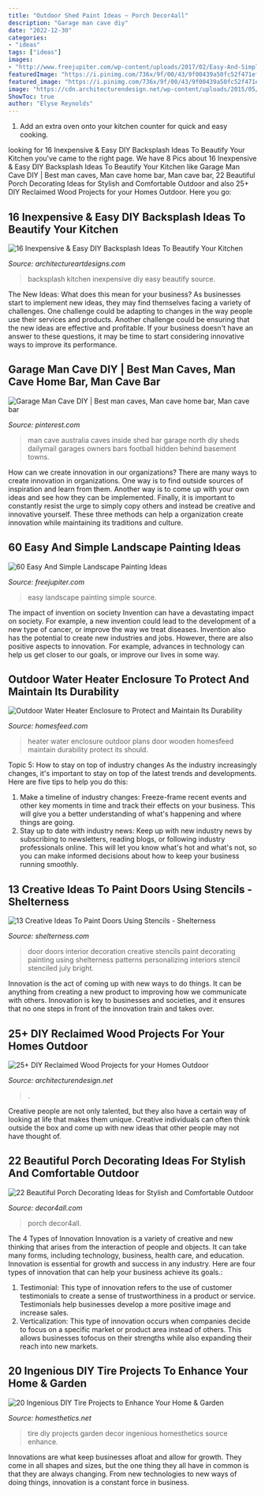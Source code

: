 ```yaml
---
title: "Outdoor Shed Paint Ideas ~ Porch Decor4all"
description: "Garage man cave diy"
date: "2022-12-30"
categories:
- "ideas"
tags: ["ideas"]
images:
- "http://www.freejupiter.com/wp-content/uploads/2017/02/Easy-And-Simple-Landscape-Painting-Ideas-2.jpg"
featuredImage: "https://i.pinimg.com/736x/9f/00/43/9f00439a50fc52f471ef02368e21290e.jpg"
featured_image: "https://i.pinimg.com/736x/9f/00/43/9f00439a50fc52f471ef02368e21290e.jpg"
image: "https://cdn.architecturendesign.net/wp-content/uploads/2015/05/AD-Outdoor-Reclaimed-Wood-Projects-11.jpg"
ShowToc: true
author: "Elyse Reynolds"
---
```



1. Add an extra oven onto your kitchen counter for quick and easy cooking.

	

		
looking for 16 Inexpensive &amp; Easy DIY Backsplash Ideas To Beautify Your Kitchen you've came to the right page. We have 8 Pics about 16 Inexpensive &amp; Easy DIY Backsplash Ideas To Beautify Your Kitchen like Garage Man Cave DIY | Best man caves, Man cave home bar, Man cave bar, 22 Beautiful Porch Decorating Ideas for Stylish and Comfortable Outdoor and also 25+ DIY Reclaimed Wood Projects for your Homes Outdoor. Here you go:
		
    
## 16 Inexpensive &amp; Easy DIY Backsplash Ideas To Beautify Your Kitchen

<img loading=lazy src="https://www.architectureartdesigns.com/wp-content/uploads/2016/04/8-24.jpg" onerror="this.onerror=null;this.src='https://tse1.mm.bing.net/th?id=OIP.s6--zD0j_5SIYAsBKi0yhQHaJ4&amp;pid=15.1';" alt="16 Inexpensive &amp; Easy DIY Backsplash Ideas To Beautify Your Kitchen">

_Source: architectureartdesigns.com_

>backsplash kitchen inexpensive diy easy beautify source. 

	

The New Ideas: What does this mean for your business?
As businesses start to implement new ideas, they may find themselves facing a variety of challenges. One challenge could be adapting to changes in the way people use their services and products. Another challenge could be ensuring that the new ideas are effective and profitable. If your business doesn't have an answer to these questions, it may be time to start considering innovative ways to improve its performance.

    
## Garage Man Cave DIY | Best Man Caves, Man Cave Home Bar, Man Cave Bar

<img loading=lazy src="https://i.pinimg.com/736x/9f/00/43/9f00439a50fc52f471ef02368e21290e.jpg" onerror="this.onerror=null;this.src='https://tse2.mm.bing.net/th?id=OIP.lcib5gxI7tb3VWQm2yheLwHaLH&amp;pid=15.1';" alt="Garage Man Cave DIY | Best man caves, Man cave home bar, Man cave bar">

_Source: pinterest.com_

>man cave australia caves inside shed bar garage north diy sheds dailymail garages owners bars football hidden behind basement towns. 

	

How can we create innovation in our organizations?
There are many ways to create innovation in organizations. One way is to find outside sources of inspiration and learn from them. Another way is to come up with your own ideas and see how they can be implemented. Finally, it is important to constantly resist the urge to simply copy others and instead be creative and innovative yourself. These three methods can help a organization create innovation while maintaining its traditions and culture.

    
## 60 Easy And Simple Landscape Painting Ideas

<img loading=lazy src="http://www.freejupiter.com/wp-content/uploads/2017/02/Easy-And-Simple-Landscape-Painting-Ideas-2.jpg" onerror="this.onerror=null;this.src='https://tse2.mm.bing.net/th?id=OIP.9imhZZ62WLXS68bXapNywgHaLG&amp;pid=15.1';" alt="60 Easy And Simple Landscape Painting Ideas">

_Source: freejupiter.com_

>easy landscape painting simple source. 

	

The impact of invention on society
Invention can have a devastating impact on society. For example, a new invention could lead to the development of a new type of cancer, or improve the way we treat diseases. Invention also has the potential to create new industries and jobs. However, there are also positive aspects to innovation. For example, advances in technology can help us get closer to our goals, or improve our lives in some way.

    
## Outdoor Water Heater Enclosure To Protect And Maintain Its Durability

<img loading=lazy src="https://homesfeed.com/wp-content/uploads/2015/08/outdoor-water-heater-enclosure-and-outdoor-water-heater-enclosure-plans-from-wooden-material-with-white-single-door.jpg" onerror="this.onerror=null;this.src='https://tse1.mm.bing.net/th?id=OIP.YTjm6GQGFaZPMtCyrhxMTQHaLG&amp;pid=15.1';" alt="Outdoor Water Heater Enclosure to Protect and Maintain Its Durability">

_Source: homesfeed.com_

>heater water enclosure outdoor plans door wooden homesfeed maintain durability protect its should. 

	

Topic 5: How to stay on top of industry changes
As the industry increasingly changes, it's important to stay on top of the latest trends and developments. Here are five tips to help you do this:
1. Make a timeline of industry changes: Freeze-frame recent events and other key moments in time and track their effects on your business. This will give you a better understanding of what's happening and where things are going.
2. Stay up to date with industry news: Keep up with new industry news by subscribing to newsletters, reading blogs, or following industry professionals online. This will let you know what's hot and what's not, so you can make informed decisions about how to keep your business running smoothly.

    
## 13 Creative Ideas To Paint Doors Using Stencils - Shelterness

<img loading=lazy src="http://i.shelterness.com/decorating-doors-with-stencils-6.jpg" onerror="this.onerror=null;this.src='https://tse2.mm.bing.net/th?id=OIP.drVYAIkvCbb0LWTvdXAUdQAAAA&amp;pid=15.1';" alt="13 Creative Ideas To Paint Doors Using Stencils - Shelterness">

_Source: shelterness.com_

>door doors interior decoration creative stencils paint decorating painting using shelterness patterns personalizing interiors stencil stenciled july bright. 

	

Innovation is the act of coming up with new ways to do things. It can be anything from creating a new product to improving how we communicate with others. Innovation is key to businesses and societies, and it ensures that no one steps in front of the innovation train and takes over.

    
## 25+ DIY Reclaimed Wood Projects For Your Homes Outdoor

<img loading=lazy src="https://cdn.architecturendesign.net/wp-content/uploads/2015/05/AD-Outdoor-Reclaimed-Wood-Projects-11.jpg" onerror="this.onerror=null;this.src='https://tse4.mm.bing.net/th?id=OIP.kihyU5yHdeqFLnsx8CGHJwHaOS&amp;pid=15.1';" alt="25+ DIY Reclaimed Wood Projects for your Homes Outdoor">

_Source: architecturendesign.net_

>. 

	

Creative people are not only talented, but they also have a certain way of looking at life that makes them unique. Creative individuals can often think outside the box and come up with new ideas that other people may not have thought of.

    
## 22 Beautiful Porch Decorating Ideas For Stylish And Comfortable Outdoor

<img loading=lazy src="https://decor4all.com/wp-content/uploads/2013/05/porch-decorating-outdoor-furniture-summer-home-decor-19.jpg" onerror="this.onerror=null;this.src='https://tse4.mm.bing.net/th?id=OIP.UW3aTWeNI3ENrOUmAwHJQQHaJ3&amp;pid=15.1';" alt="22 Beautiful Porch Decorating Ideas for Stylish and Comfortable Outdoor">

_Source: decor4all.com_

>porch decor4all. 

	

The 4 Types of Innovation
Innovation is a variety of creative and new thinking that arises from the interaction of people and objects. It can take many forms, including technology, business, health care, and education. Innovation is essential for growth and success in any industry. Here are four types of innovation that can help your business achieve its goals.: 
1. Testimonial: This type of innovation refers to the use of customer testimonials to create a sense of trustworthiness in a product or service. Testimonials help businesses develop a more positive image and increase sales. 
2. Verticalization: This type of innovation occurs when companies decide to focus on a specific market or product area instead of others. This allows businesses tofocus on their strengths while also expanding their reach into new markets. 

    
## 20 Ingenious DIY Tire Projects To Enhance Your Home &amp; Garden

<img loading=lazy src="http://cdn.homesthetics.net/wp-content/uploads/2017/08/20-Ingenious-DIY-Tire-Projects-That-You-Can-Add-To-Your-Garden-And-Home-Decor-12.jpg" onerror="this.onerror=null;this.src='https://tse3.mm.bing.net/th?id=OIP.TQCfGON9MZhFUPedueZ-ZAHaLE&amp;pid=15.1';" alt="20 Ingenious DIY Tire Projects to Enhance Your Home &amp; Garden">

_Source: homesthetics.net_

>tire diy projects garden decor ingenious homesthetics source enhance. 

	

Innovations are what keep businesses afloat and allow for growth. They come in all shapes and sizes, but the one thing they all have in common is that they are always changing. From new technologies to new ways of doing things, innovation is a constant force in business.

